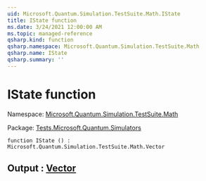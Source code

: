 ```yaml
---
uid: Microsoft.Quantum.Simulation.TestSuite.Math.IState
title: IState function
ms.date: 3/24/2021 12:00:00 AM
ms.topic: managed-reference
qsharp.kind: function
qsharp.namespace: Microsoft.Quantum.Simulation.TestSuite.Math
qsharp.name: IState
qsharp.summary: ''
---
```


# IState function

Namespace: [Microsoft.Quantum.Simulation.TestSuite.Math](xref:Microsoft.Quantum.Simulation.TestSuite.Math)

Package: [Tests.Microsoft.Quantum.Simulators](https://nuget.org/packages/Tests.Microsoft.Quantum.Simulators)




```qsharp
function IState () : Microsoft.Quantum.Simulation.TestSuite.Math.Vector
```


## Output : [Vector](xref:Microsoft.Quantum.Simulation.TestSuite.Math.Vector)

